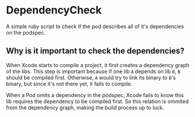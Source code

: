 # DependencyCheck
A simple ruby script to check if the pod describes all of it's dependencies on the podspec.

## Why is it important to check the dependencies?
When Xcode starts to compile a project, it first creates a dependency graph of the libs. This step is important because if one lib `A` depends on lib `B`, `B` should be compiled first. Otherwise, `A` would try to link its binary to `B`'s binary, but since it's not there yet, it fails to compile.

When a Pod omits a dependency in the podspec, Xcode fails to know this lib requires the dependency to be compiled first. So this relation is ommited from the dependency graph, making the build process up to luck.
